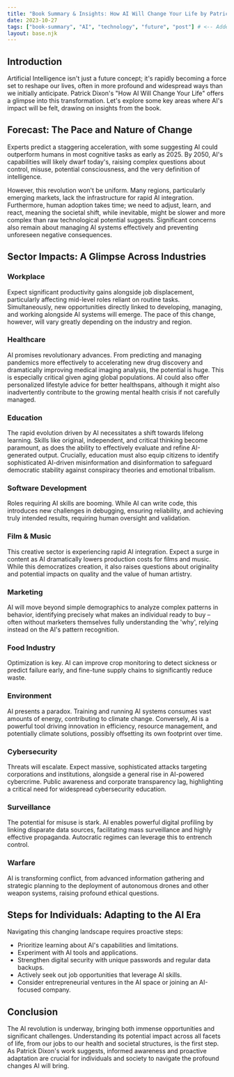 ```yaml
---
title: "Book Summary & Insights: How AI Will Change Your Life by Patrick Dixon"
date: 2023-10-27
tags: ["book-summary", "AI", "technology", "future", "post"] # <-- Added "post"
layout: base.njk
---
```


## Introduction

Artificial Intelligence isn't just a future concept; it's rapidly becoming a force set to reshape our lives, often in more profound and widespread ways than we initially anticipate. Patrick Dixon's "How AI Will Change Your Life" offers a glimpse into this transformation. Let's explore some key areas where AI's impact will be felt, drawing on insights from the book.

## Forecast: The Pace and Nature of Change

Experts predict a staggering acceleration, with some suggesting AI could outperform humans in most cognitive tasks as early as 2025. By 2050, AI's capabilities will likely dwarf today's, raising complex questions about control, misuse, potential consciousness, and the very definition of intelligence.

However, this revolution won't be uniform. Many regions, particularly emerging markets, lack the infrastructure for rapid AI integration. Furthermore, human adoption takes time; we need to adjust, learn, and react, meaning the societal shift, while inevitable, might be slower and more complex than raw technological potential suggests. Significant concerns also remain about managing AI systems effectively and preventing unforeseen negative consequences.

## Sector Impacts: A Glimpse Across Industries

### Workplace
Expect significant productivity gains alongside job displacement, particularly affecting mid-level roles reliant on routine tasks. Simultaneously, new opportunities directly linked to developing, managing, and working alongside AI systems will emerge. The pace of this change, however, will vary greatly depending on the industry and region.

### Healthcare
AI promises revolutionary advances. From predicting and managing pandemics more effectively to accelerating new drug discovery and dramatically improving medical imaging analysis, the potential is huge. This is especially critical given aging global populations. AI could also offer personalized lifestyle advice for better healthspans, although it might also inadvertently contribute to the growing mental health crisis if not carefully managed.

### Education
The rapid evolution driven by AI necessitates a shift towards lifelong learning. Skills like original, independent, and critical thinking become paramount, as does the ability to effectively evaluate and refine AI-generated output. Crucially, education must also equip citizens to identify sophisticated AI-driven misinformation and disinformation to safeguard democratic stability against conspiracy theories and emotional tribalism.

### Software Development
Roles requiring AI skills are booming. While AI can write code, this introduces new challenges in debugging, ensuring reliability, and achieving truly intended results, requiring human oversight and validation.

### Film & Music
This creative sector is experiencing rapid AI integration. Expect a surge in content as AI dramatically lowers production costs for films and music. While this democratizes creation, it also raises questions about originality and potential impacts on quality and the value of human artistry.

### Marketing
AI will move beyond simple demographics to analyze complex patterns in behavior, identifying precisely what makes an individual ready to buy – often without marketers themselves fully understanding the 'why', relying instead on the AI's pattern recognition.

### Food Industry
Optimization is key. AI can improve crop monitoring to detect sickness or predict failure early, and fine-tune supply chains to significantly reduce waste.

### Environment
AI presents a paradox. Training and running AI systems consumes vast amounts of energy, contributing to climate change. Conversely, AI is a powerful tool driving innovation in efficiency, resource management, and potentially climate solutions, possibly offsetting its own footprint over time.

### Cybersecurity
Threats will escalate. Expect massive, sophisticated attacks targeting corporations and institutions, alongside a general rise in AI-powered cybercrime. Public awareness and corporate transparency lag, highlighting a critical need for widespread cybersecurity education.

### Surveillance
The potential for misuse is stark. AI enables powerful digital profiling by linking disparate data sources, facilitating mass surveillance and highly effective propaganda. Autocratic regimes can leverage this to entrench control.

### Warfare
AI is transforming conflict, from advanced information gathering and strategic planning to the deployment of autonomous drones and other weapon systems, raising profound ethical questions.

## Steps for Individuals: Adapting to the AI Era

Navigating this changing landscape requires proactive steps:
*   Prioritize learning about AI's capabilities and limitations.
*   Experiment with AI tools and applications.
*   Strengthen digital security with unique passwords and regular data backups.
*   Actively seek out job opportunities that leverage AI skills.
*   Consider entrepreneurial ventures in the AI space or joining an AI-focused company.

## Conclusion

The AI revolution is underway, bringing both immense opportunities and significant challenges. Understanding its potential impact across all facets of life, from our jobs to our health and societal structures, is the first step. As Patrick Dixon's work suggests, informed awareness and proactive adaptation are crucial for individuals and society to navigate the profound changes AI will bring.